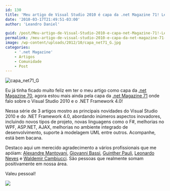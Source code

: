 ```yaml
---
id: 130
title: 'Meu artigo de Visual Studio 2010 é capa da .net Magazine 71! Legal!!!'
date: '2010-03-17T21:49:51-03:00'
author: 'Leandro Daniel'

guid: /post/Meu-artigo-de-Visual-Studio-2010-e-capa-net-Magazine-71!-Legal!!!.aspx
permalink: /meu-artigo-de-visual-studio-2010-e-capa-da-net-magazine-71-legal/
image: /wp-content/uploads/2012/10/capa_net71_G.jpg
categories:
    - '.net Magazine'
    - Artigos
    - Comunidade
    - Post
---
```


![capa_net71_G](http://leandrodaniel.com/pics/capa_net71_G_2.jpg "capa_net71_G")

Eu já tinha ficado muito feliz em ter o meu artigo como capa da [.net Magazine 70](http://www.leandrodaniel.com/post/Meu-artigo-de-PLINQ-e-capa-da-net-Magazine-70!), agora estou mais ainda pela capa da [.net Magazine 71](http://www.devmedia.com.br/resumo/default.asp?ed=71&site=1) onde falo sobre o Visual Studio 2010 e o .NET Framework 4.0!

Nessa série de 3 artigos mostro as principais novidades do Visual Studio 2010 e do .NET Framework 4.0, abordando inúmeros aspectos inovadores, incluindo novos tipos de projeto, novas linguagens como o F#, melhorias no WPF, ASP.NET, AJAX, melhorias no ambiente integrado de desenvolvimento, suporte à modelagem UML entre outros. Acompanhe, está bem bacana.

Destaco aqui um merecido agradecimento a vários profissionais que me apóiam: [Alexandre Mantovani](http://system.mantov.net/), [Giovanni Bassi](http://unplugged.giggio.net/), [Guinther Pauli](http://guintherpauli.blogspot.com/), [Leonardo Neves](http://blog.lneves.net/) e [Waldemir Cambiucci](http://blogs.msdn.com/wcamb/). São pessoas que realmente somam positivamente em nossa área.

Valeu pessoal!

![](http://www.leandrodaniel.com/editors/tiny_mce/plugins/emotions/images/smiley-smile.gif)